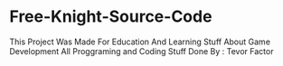 # Free-Knight-Source-Code
This Project Was Made For Education And Learning Stuff About Game Development All Proggraming and Coding Stuff Done By : Tevor Factor
